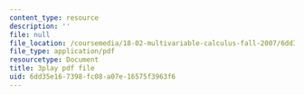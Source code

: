 ```yaml
---
content_type: resource
description: ''
file: null
file_location: /coursemedia/18-02-multivariable-calculus-fall-2007/6dd35e167398fc08a07e16575f3963f6_UYe98CcxPbs.pdf
file_type: application/pdf
resourcetype: Document
title: 3play pdf file
uid: 6dd35e16-7398-fc08-a07e-16575f3963f6
---
```

